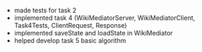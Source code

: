 - made tests for task 2
- implemented task 4 (WikiMediatorServer, WikiMediatorClient, Task4Tests, ClientRequest, Response)
- implemented saveState and loadState in WikiMediator
- helped develop task 5 basic algorithm
